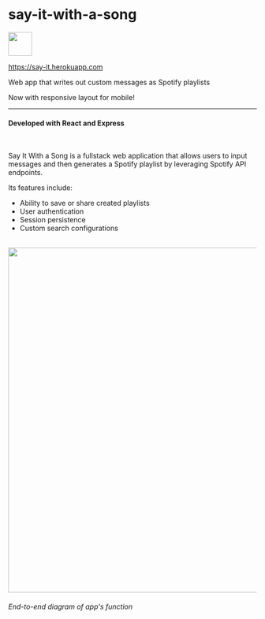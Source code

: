 # say-it-with-a-song 

<img src="https://user-images.githubusercontent.com/36974651/87364099-4e41d880-c538-11ea-8b16-26016a4e78e9.png" width="48">

https://say-it.herokuapp.com

Web app that writes out custom messages as Spotify playlists

Now with responsive layout for mobile!

-----

#### Developed with React and Express

<br/>

Say It With a Song is a fullstack web application that allows users to input messages and then generates a Spotify playlist by leveraging Spotify API endpoints.

Its features include:

* Ability to save or share created playlists
* User authentication
* Session persistence
* Custom search configurations


<br/>

<img src="https://user-images.githubusercontent.com/36974651/87363956-f905c700-c537-11ea-98b1-6ba0c90a1f50.png" width="700px">

###### End-to-end diagram of app's function
